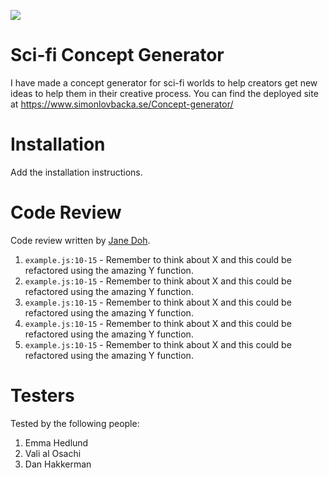 ![](https://github.com/lovbackan/Git-lesson/blob/main/see%20you%20space%20cowboy.gif)

# Sci-fi Concept Generator

I have made a concept generator for sci-fi worlds to help creators get new ideas to help them in their creative process. You can find the deployed site at https://www.simonlovbacka.se/Concept-generator/

# Installation

Add the installation instructions.

# Code Review

Code review written by [Jane Doh](https://github.com/username).

1. `example.js:10-15` - Remember to think about X and this could be refactored using the amazing Y function.
2. `example.js:10-15` - Remember to think about X and this could be refactored using the amazing Y function.
3. `example.js:10-15` - Remember to think about X and this could be refactored using the amazing Y function.
4. `example.js:10-15` - Remember to think about X and this could be refactored using the amazing Y function.
5. `example.js:10-15` - Remember to think about X and this could be refactored using the amazing Y function.

# Testers

Tested by the following people:

1. Emma Hedlund
2. Vali al Osachi
3. Dan Hakkerman
